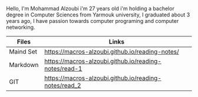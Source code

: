 Hello, I'm Mohammad Alzoubi i'm 27 years old i'm holding a bachelor degree in Computer Sciences from Yarmouk university, I graduated about 3 years ago, I have passion towards computer programing and computer networking.

    
|    Files      |     Links                                           |
|---------------|---------------------------------------------------  |
| Maind Set     |https://macros-alzoubi.github.io/reading-notes/      |
| Markdown      |https://macros-alzoubi.github.io/reading-notes/read-1| 
| GIT           |https://macros-alzoubi.github.io/reading-notes/read_2|

